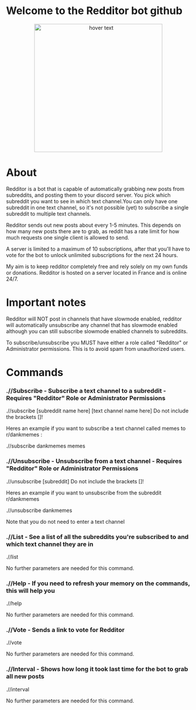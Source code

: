 # Welcome to the Redditor bot github
<p align="center">
  <img src="https://top.gg/api/widget/557580985646972928.svg?usernamecolor=FFFFFF&topcolor=000000" width="350" title="hover text">
</p>

# About
Redditor is a bot that is capable of automatically grabbing new posts from subreddits, and posting them to your discord server. You pick which subreddit you want to see in which text channel.You can only have one subreddit in one text channel, so it's not possible (yet) to subscribe a single subreddit to multiple text channels.

Redditor sends out new posts about every 1-5 minutes. This depends on how many new posts there are to grab, as reddit has a rate limit for how much requests one single client is allowed to send.

A server is limited to a maximum of 10 subscriptions, after that you'll have to vote for the bot to unlock unlimited subscriptions for the next 24 hours.

My aim is to keep redditor completely free and rely solely on my own funds or donations. Redditor is hosted on a server located in France and is online 24/7.


# Important notes
Redditor will NOT post in channels that have slowmode enabled, redditor will automatically unsubscribe any channel that has slowmode enabled although you can still subscribe slowmode enabled channels to subreddits.

 

To subscribe/unsubscribe you MUST have either a role called "Redditor" or Administrator permissions. This is to avoid spam from unauthorized users.

# Commands
### .//Subscribe - Subscribe a text channel to a subreddit - Requires "Redditor" Role or Administrator Permissions
.//subscribe [subreddit name here] [text channel name here]
Do not include the brackets []!

Heres an example if you want to subscribe a text channel called memes to r/dankmemes :

.//subscribe dankmemes memes

 

### .//Unsubscribe - Unsubscribe from a text channel - Requires "Redditor" Role or Administrator Permissions
.//unsubscribe [subreddit]
Do not include the brackets []!

Heres an example if you want to unsubscribe from the subreddit r/dankmemes

.//unsubscribe dankmemes

Note that you do not need to enter a text channel

 

### .//List - See a list of all the subreddits you're subscribed to and which text channel they are in
.//list

No further parameters are needed for this command.

 

### .//Help - If you need to refresh your memory on the commands, this will help you
.//help

No further parameters are needed for this command.

 

### .//Vote - Sends a link to vote for Redditor
.//vote

No further parameters are needed for this command.

 

### .//Interval - Shows how long it took last time for the bot to grab all new posts
.//interval

No further parameters are needed for this command.
